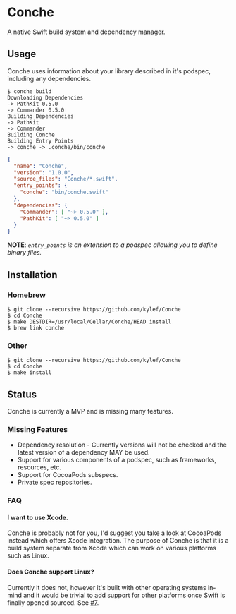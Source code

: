 # Conche

A native Swift build system and dependency manager.

## Usage

Conche uses information about your library described in it's podspec, including
any dependencies.

```shell
$ conche build
Downloading Dependencies
-> PathKit 0.5.0
-> Commander 0.5.0
Building Dependencies
-> PathKit
-> Commander
Building Conche
Building Entry Points
-> conche -> .conche/bin/conche
```

```json
{
  "name": "Conche",
  "version": "1.0.0",
  "source_files": "Conche/*.swift",
  "entry_points": {
    "conche": "bin/conche.swift"
  },
  "dependencies": {
    "Commander": [ "~> 0.5.0" ],
    "PathKit": [ "~> 0.5.0" ]
  }
}
```

**NOTE**: *`entry_points` is an extension to a podspec allowing you to define binary files.*

## Installation

### Homebrew

```shell
$ git clone --recursive https://github.com/kylef/Conche
$ cd Conche
$ make DESTDIR=/usr/local/Cellar/Conche/HEAD install
$ brew link conche
```

### Other

```shell
$ git clone --recursive https://github.com/kylef/Conche
$ cd Conche
$ make install
```

## Status

Conche is currently a MVP and is missing many features.

### Missing Features

- Dependency resolution - Currently versions will not be checked and the latest
  version of a dependency MAY be used.
- Support for various components of a podspec, such as frameworks, resources,
  etc.
- Support for CocoaPods subspecs.
- Private spec repositories.

### FAQ

#### I want to use Xcode.

Conche is probably not for you, I'd suggest you take a look at CocoaPods
instead which offers Xcode integration. The purpose of Conche is that it is a
build system separate from Xcode which can work on various platforms such as
Linux.

#### Does Conche support Linux?

Currently it does not, however it's built with other operating systems
in-mind and it would be trivial to add support for other platforms once Swift
is finally opened sourced. See [#7](https://github.com/kylef/Conche/issues/7).

